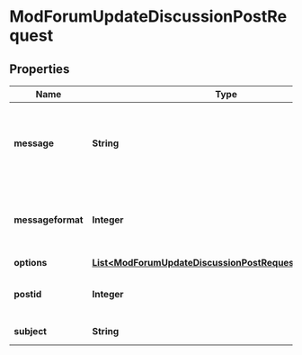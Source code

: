 

# ModForumUpdateDiscussionPostRequest


## Properties

| Name | Type | Description | Notes |
|------------ | ------------- | ------------- | -------------|
|**message** | **String** | Updated post message (HTML assumed if messageformat is not provided) |  [optional] |
|**messageformat** | **Integer** | message format (1 &#x3D; HTML, 0 &#x3D; MOODLE, 2 &#x3D; PLAIN, or 4 &#x3D; MARKDOWN) |  [optional] |
|**options** | [**List&lt;ModForumUpdateDiscussionPostRequestOptionsInner&gt;**](ModForumUpdateDiscussionPostRequestOptionsInner.md) |  |  [optional] |
|**postid** | **Integer** | Post to be updated. It can be a discussion topic post. |  |
|**subject** | **String** | Updated post subject |  [optional] |



